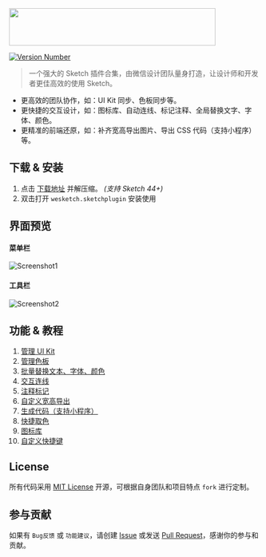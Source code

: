 <img src="https://user-images.githubusercontent.com/1049575/27730899-8c16e708-5dbd-11e7-98fa-466d674e9fd0.png" width=413 height=75>

[![Version Number](https://img.shields.io/github/release/weixin/WeSketch.svg?style=flat)](https://github.com/weixin/WeSketch/ "Version Number")

> 一个强大的 Sketch 插件合集，由微信设计团队量身打造，让设计师和开发者更佳高效的使用 Sketch。

* 更高效的团队协作，如：UI Kit 同步、色板同步等。
* 更快捷的交互设计，如：图标库、自动连线、标记注释、全局替换文字、字体、颜色。
* 更精准的前端还原，如：补齐宽高导出图片、导出 CSS 代码（支持小程序）等。

## 下载 & 安装

1. 点击 [下载地址](https://github.com/weixin/WeSketch/archive/master.zip) 并解压缩。 *(支持 Sketch 44+)*  
2. 双击打开 `wesketch.sketchplugin` 安装使用

## 界面预览

#### 菜单栏

![Screenshot1](https://user-images.githubusercontent.com/1049575/27524016-00be162e-5a64-11e7-8e00-fb2ec1521c66.png)

#### 工具栏

![Screenshot2](https://user-images.githubusercontent.com/1049575/27429370-6f27035e-5777-11e7-91e4-56e49aac5d9d.png)

## 功能 & 教程

1. [管理 UI Kit](https://github.com/weixin/WeSketch/wiki/%E2%92%88-UIkit-%E5%90%8C%E6%AD%A5%E7%AE%A1%E7%90%86)
2. [管理色板](https://github.com/weixin/WeSketch/wiki/%E2%92%89-%E8%89%B2%E6%9D%BF%E5%90%8C%E6%AD%A5%E7%AE%A1%E7%90%86)
3. [批量替换文本、字体、颜色](https://github.com/weixin/WeSketch/wiki/%E2%92%8A-%E6%89%B9%E9%87%8F%E6%9B%BF%E6%8D%A2%E6%96%87%E6%9C%AC%E3%80%81%E5%AD%97%E4%BD%93%E3%80%81%E9%A2%9C%E8%89%B2)
4. [交互连线](https://github.com/weixin/WeSketch/wiki/%E2%92%8B-%E4%BA%A4%E4%BA%92%E8%BF%9E%E7%BA%BF)
5. [注释标记](https://github.com/weixin/WeSketch/wiki/%E2%92%8C-%E6%B3%A8%E9%87%8A%E6%A0%87%E5%BF%97)
6. [自定义宽高导出](https://github.com/weixin/WeSketch/wiki/%E2%92%8D-%E5%AF%BC%E5%87%BA-icon-%E8%A1%A5%E9%BD%90%E7%BB%9F%E4%B8%80%E5%AE%BD%E9%AB%98)
7. [生成代码（支持小程序）](https://github.com/weixin/WeSketch/wiki/%E2%92%8E-%E5%AF%BC%E5%87%BA%E4%BB%A3%E7%A0%81%EF%BC%88%E5%90%AB%E5%B0%8F%E7%A8%8B%E5%BA%8F%E7%89%88%EF%BC%89)
8. [快捷取色](https://github.com/weixin/WeSketch/wiki/%E2%92%8F-%E5%AF%BC%E5%87%BA%E9%A2%9C%E8%89%B2)
9. [图标库](https://github.com/weixin/WeSketch/wiki/%E2%92%90-%E5%9B%BE%E6%A0%87%E5%BA%93)
10. [自定义快捷键](https://github.com/weixin/WeSketch/wiki/%E2%92%91-%E5%BF%AB%E6%8D%B7%E9%94%AE%E8%AE%BE%E7%BD%AE)

## License

所有代码采用 [MIT License](http://opensource.org/licenses/MIT) 开源，可根据自身团队和项目特点 `fork` 进行定制。  

## 参与贡献
 
如果有 `Bug反馈` 或 `功能建议`，请创建 [Issue](https://github.com/weixin/WeSketch/issues) 或发送 [Pull Request](https://github.com/weixin/WeSketch/pulls)，感谢你的参与和贡献。

